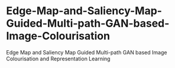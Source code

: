 # Edge-Map-and-Saliency-Map-Guided-Multi-path-GAN-based-Image-Colourisation
Edge Map and Saliency Map Guided Multi-path GAN based Image Colourisation and Representation Learning
